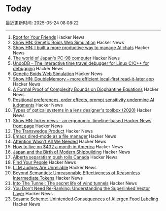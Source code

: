 # Today

最近更新时间: 2025-05-24 08:08:22

--- 
1. [Root for Your Friends](https://josephthacker.com/personal/2025/05/13/root-for-your-friends.html) Hacker News
2. [Show HN: Genetic Boids Web Simulation](https://attentionmech.github.io/genetic-boids/) Hacker News
3. [Show HN: I built a more productive way to manage AI chats](https://contextch.at) Hacker News
4. [The world of Japan's PC-98 computer](https://strangecomforts.com/the-strange-world-of-japans-pc-98-computer/) Hacker News
5. [UndoDB – The interactive time travel debugger for Linux C/C++ for debugging](https://undo.io/) Hacker News
6. [Genetic Boids Web Simulation](https://attentionmech.github.io/genetic-boids/) Hacker News
7. [Show HN: DoubleMemory – more efficient local-first read-it-later app](https://doublememory.com) Hacker News
8. [A Formal Proof of Complexity Bounds on Diophantine Equations](https://arxiv.org/abs/2505.16963) Hacker News
9. [Positional preferences, order effects, prompt sensitivity undermine AI judgments](https://www.cip.org/blog/llm-judges-are-unreliable) Hacker News
10. [Types of optical systems in a lens designer's toolbox (2020)](https://www.pencilofrays.com/lens-design-forms/) Hacker News
11. [Show HN: hcker.news – an ergonomic, timeline-based Hacker News front page](https://hcker.news) Hacker News
12. [The Transwedge Product](https://terathon.com/blog/transwedge-product.html) Hacker News
13. [Emacs dired-mode as a file manager](https://lynn.sh/guix-emacs-file-manager.html) Hacker News
14. [Attention Wasn't All We Needed](https://www.stephendiehl.com/posts/post_transformers/) Hacker News
15. [How to live on $432 a month in America](https://shagbark.substack.com/p/how-to-live-on-432-a-month-in-america) Hacker News
16. [Japan and the Birth of Modern Shipbuilding](https://www.construction-physics.com/p/how-japan-invented-modern-shipbuilding) Hacker News
17. [Alberta separatism push roils Canada](https://www.nytimes.com/2025/05/22/world/canada/alberta-separatism-referendum.html) Hacker News
18. [Find Your People](https://foundersatwork.posthaven.com/find-your-people) Hacker News
19. [LLM Judges Are Unreliable](https://www.cip.org/blog/llm-judges-are-unreliable) Hacker News
20. [Beyond Semantics: Unreasonable Effectiveness of Reasonless Intermediate Tokens](https://arxiv.org/abs/2505.13775) Hacker News
21. [Into The Tunnel: The secret life of wind tunnels](https://jordanwtaylor2.substack.com/p/into-the-tunnel) Hacker News
22. [You Don't Need Re-Ranking: Understanding the Superlinked Vector Layer](https://superlinked.com/vectorhub/articles/why-do-not-need-re-ranking) Hacker News
23. [Sesame Scheme: Unintended Consequences of Allergen Food Labeling](https://www.choicesmagazine.org/choices-magazine/submitted-articles/unintended-consequences-of-allergen-food-labeling) Hacker News
